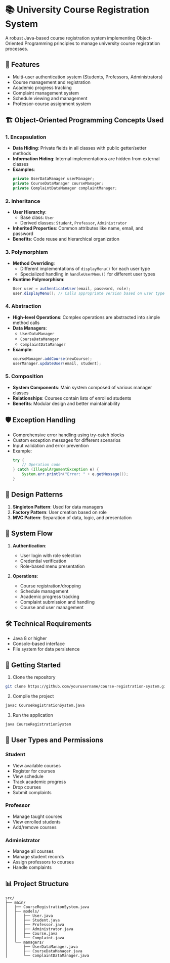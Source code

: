# 📚 University Course Registration System

A robust Java-based course registration system implementing Object-Oriented Programming principles to manage university course registration processes.

## 🌟 Features

- Multi-user authentication system (Students, Professors, Administrators)
- Course management and registration
- Academic progress tracking
- Complaint management system
- Schedule viewing and management
- Professor-course assignment system

## 🏗️ Object-Oriented Programming Concepts Used

### 1. Encapsulation
- **Data Hiding**: Private fields in all classes with public getter/setter methods
- **Information Hiding**: Internal implementations are hidden from external classes
- **Examples**:
  ```java
  private UserDataManager userManager;
  private CourseDataManager courseManager;
  private ComplaintDataManager complaintManager;
  ```

### 2. Inheritance
- **User Hierarchy**:
  - Base class: `User`
  - Derived classes: `Student`, `Professor`, `Administrator`
- **Inherited Properties**: Common attributes like name, email, and password
- **Benefits**: Code reuse and hierarchical organization

### 3. Polymorphism
- **Method Overriding**: 
  - Different implementations of `displayMenu()` for each user type
  - Specialized handling in `handleUserMenu()` for different user types
- **Runtime Polymorphism**: 
  ```java
  User user = authenticateUser(email, password, role);
  user.displayMenu(); // Calls appropriate version based on user type
  ```

### 4. Abstraction
- **High-level Operations**: Complex operations are abstracted into simple method calls
- **Data Managers**: 
  - `UserDataManager`
  - `CourseDataManager`
  - `ComplaintDataManager`
- **Example**:
  ```java
  courseManager.addCourse(newCourse);
  userManager.updateUser(email, student);
  ```

### 5. Composition
- **System Components**: Main system composed of various manager classes
- **Relationships**: Courses contain lists of enrolled students
- **Benefits**: Modular design and better maintainability

## 🛡️ Exception Handling

- Comprehensive error handling using try-catch blocks
- Custom exception messages for different scenarios
- Input validation and error prevention
- Example:
  ```java
  try {
      // Operation code
  } catch (IllegalArgumentException e) {
      System.err.println("Error: " + e.getMessage());
  }
  ```

## 📝 Design Patterns

1. **Singleton Pattern**: Used for data managers
2. **Factory Pattern**: User creation based on role
3. **MVC Pattern**: Separation of data, logic, and presentation

## 🔄 System Flow

1. **Authentication**:
   - User login with role selection
   - Credential verification
   - Role-based menu presentation

2. **Operations**:
   - Course registration/dropping
   - Schedule management
   - Academic progress tracking
   - Complaint submission and handling
   - Course and user management

## 🛠️ Technical Requirements

- Java 8 or higher
- Console-based interface
- File system for data persistence

## 🚀 Getting Started

1. Clone the repository
```bash
git clone https://github.com/yourusername/course-registration-system.git
```

2. Compile the project
```bash
javac CourseRegistrationSystem.java
```

3. Run the application
```bash
java CourseRegistrationSystem
```

## 👥 User Types and Permissions

### Student
- View available courses
- Register for courses
- View schedule
- Track academic progress
- Drop courses
- Submit complaints

### Professor
- Manage taught courses
- View enrolled students
- Add/remove courses

### Administrator
- Manage all courses
- Manage student records
- Assign professors to courses
- Handle complaints

## 📊 Project Structure

```
src/
├── main/
│   ├── CourseRegistrationSystem.java
│   ├── models/
│   │   ├── User.java
│   │   ├── Student.java
│   │   ├── Professor.java
│   │   ├── Administrator.java
│   │   ├── Course.java
│   │   └── Complaint.java
│   └── managers/
│       ├── UserDataManager.java
│       ├── CourseDataManager.java
│       └── ComplaintDataManager.java
```

